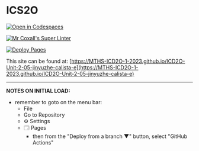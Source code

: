 # ICS2O

[![Open in Codespaces](https://classroom.github.com/assets/launch-codespace-7f7980b617ed060a017424585567c406b6ee15c891e84e1186181d67ecf80aa0.svg)](https://classroom.github.com/open-in-codespaces?assignment_repo_id=14460584)

[![Mr Coxall's Super Linter](https://github.com/MTHS-ICD2O-1-2023/ICD2O-Unit-2-05-jinyuzhe-calista-e/workflows/Mr%20Coxall's%20Super%20Linter/badge.svg)](https://github.com/MTHS-ICD2O-1-2023/ICD2O-Unit-2-05-jinyuzhe-calista-e/actions)

[![Deploy Pages](https://github.com/MTHS-ICD2O-1-2023/ICD2O-Unit-2-05-jinyuzhe-calista-e/workflows/Deploy%20Pages/badge.svg)](https://github.com/MTHS-ICD2O-1-2023/ICD2O-Unit-2-05-jinyuzhe-calista-e/actions)

This site can be found at: [https://MTHS-ICD2O-1-2023.github.io/ICD2O-Unit-2-05-jinyuzhe-calista-e](https://MTHS-ICD2O-1-2023.github.io/ICD2O-Unit-2-05-jinyuzhe-calista-e)

---

**NOTES ON INITIAL LOAD:**
- remember to goto on the menu bar:
  - File
  - Go to Repository
  - ⚙ Settings
  - 🗔 Pages
    - then from the "Deploy from a branch ▼" button, select "GitHub Actions"
